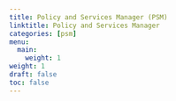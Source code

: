 ```yaml
---
title: Policy and Services Manager (PSM)
linktitle: Policy and Services Manager
categories: [psm]
menu:
  main:
    weight: 1
weight: 1
draft: false
toc: false
---
```

